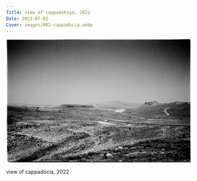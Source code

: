 ```yaml
---
Title: view of cappadokiya, 2022
Date: 2023-07-02
Cover: images/002-cappadocia.webp
---
```


![view of cappadocia, 2022](images/002-cappadocia@2x.webp)

view of cappadocia, 2022
